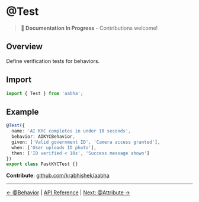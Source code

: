 # @Test

> **📝 Documentation In Progress** - Contributions welcome!

## Overview

Define verification tests for behaviors.

## Import

```typescript
import { Test } from 'aabha';
```

## Example

```typescript
@Test({
  name: 'AI KYC completes in under 10 seconds',
  behavior: AIKYCBehavior,
  given: ['Valid government ID', 'Camera access granted'],
  when: ['User uploads ID photo'],
  then: ['ID verified < 10s', 'Success message shown']
})
export class FastKYCTest {}
```

**Contribute**: [github.com/krabhishek/aabha](https://github.com/krabhishek/aabha)

---

[← @Behavior](./behavior.md) | [API Reference](../README.md) | [Next: @Attribute →](./attribute.md)
